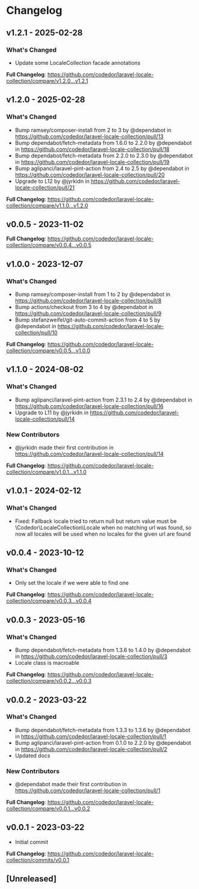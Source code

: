 # Changelog

## v1.2.1 - 2025-02-28

### What's Changed

* Update some LocaleCollection facade annotations

**Full Changelog**: https://github.com/codedor/laravel-locale-collection/compare/v1.2.0...v1.2.1

## v1.2.0 - 2025-02-28

### What's Changed

* Bump ramsey/composer-install from 2 to 3 by @dependabot in https://github.com/codedor/laravel-locale-collection/pull/13
* Bump dependabot/fetch-metadata from 1.6.0 to 2.2.0 by @dependabot in https://github.com/codedor/laravel-locale-collection/pull/18
* Bump dependabot/fetch-metadata from 2.2.0 to 2.3.0 by @dependabot in https://github.com/codedor/laravel-locale-collection/pull/19
* Bump aglipanci/laravel-pint-action from 2.4 to 2.5 by @dependabot in https://github.com/codedor/laravel-locale-collection/pull/20
* Upgrade to L12 by @jyrkidn in https://github.com/codedor/laravel-locale-collection/pull/21

**Full Changelog**: https://github.com/codedor/laravel-locale-collection/compare/v1.1.0...v1.2.0

## v0.0.5 - 2023-11-02

**Full Changelog**: https://github.com/codedor/laravel-locale-collection/compare/v0.0.4...v0.0.5

## v1.0.0 - 2023-12-07

### What's Changed

* Bump ramsey/composer-install from 1 to 2 by @dependabot in https://github.com/codedor/laravel-locale-collection/pull/8
* Bump actions/checkout from 3 to 4 by @dependabot in https://github.com/codedor/laravel-locale-collection/pull/9
* Bump stefanzweifel/git-auto-commit-action from 4 to 5 by @dependabot in https://github.com/codedor/laravel-locale-collection/pull/10

**Full Changelog**: https://github.com/codedor/laravel-locale-collection/compare/v0.0.5...v1.0.0

## v1.1.0 - 2024-08-02

### What's Changed

* Bump aglipanci/laravel-pint-action from 2.3.1 to 2.4 by @dependabot in https://github.com/codedor/laravel-locale-collection/pull/16
* Upgrade to L11 by @jyrkidn in https://github.com/codedor/laravel-locale-collection/pull/14

### New Contributors

* @jyrkidn made their first contribution in https://github.com/codedor/laravel-locale-collection/pull/14

**Full Changelog**: https://github.com/codedor/laravel-locale-collection/compare/v1.0.1...v1.1.0

## v1.0.1 - 2024-02-12

### What's Changed

- Fixed: Fallback locale tried to return null but return value must be \Codedor\LocaleCollection\Locale when no matching url was found, so now all locales will be used when no locales for the given url are found

## v0.0.4 - 2023-10-12

### What's Changed

- Only set the locale if we were able to find one

**Full Changelog**: https://github.com/codedor/laravel-locale-collection/compare/v0.0.3...v0.0.4

## v0.0.3 - 2023-05-16

### What's Changed

- Bump dependabot/fetch-metadata from 1.3.6 to 1.4.0 by @dependabot in https://github.com/codedor/laravel-locale-collection/pull/3
- Locale class is macroable

**Full Changelog**: https://github.com/codedor/laravel-locale-collection/compare/v0.0.2...v0.0.3

## v0.0.2 - 2023-03-22

### What's Changed

- Bump dependabot/fetch-metadata from 1.3.3 to 1.3.6 by @dependabot in https://github.com/codedor/laravel-locale-collection/pull/1
- Bump aglipanci/laravel-pint-action from 0.1.0 to 2.2.0 by @dependabot in https://github.com/codedor/laravel-locale-collection/pull/2
- Updated docs

### New Contributors

- @dependabot made their first contribution in https://github.com/codedor/laravel-locale-collection/pull/1

**Full Changelog**: https://github.com/codedor/laravel-locale-collection/compare/v0.0.1...v0.0.2

## v0.0.1 - 2023-03-22

- Initial commit

**Full Changelog**: https://github.com/codedor/laravel-locale-collection/commits/v0.0.1

## [Unreleased]
